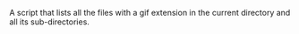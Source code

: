 A script that lists all the files with a gif extension in the current directory and all its sub-directories.
